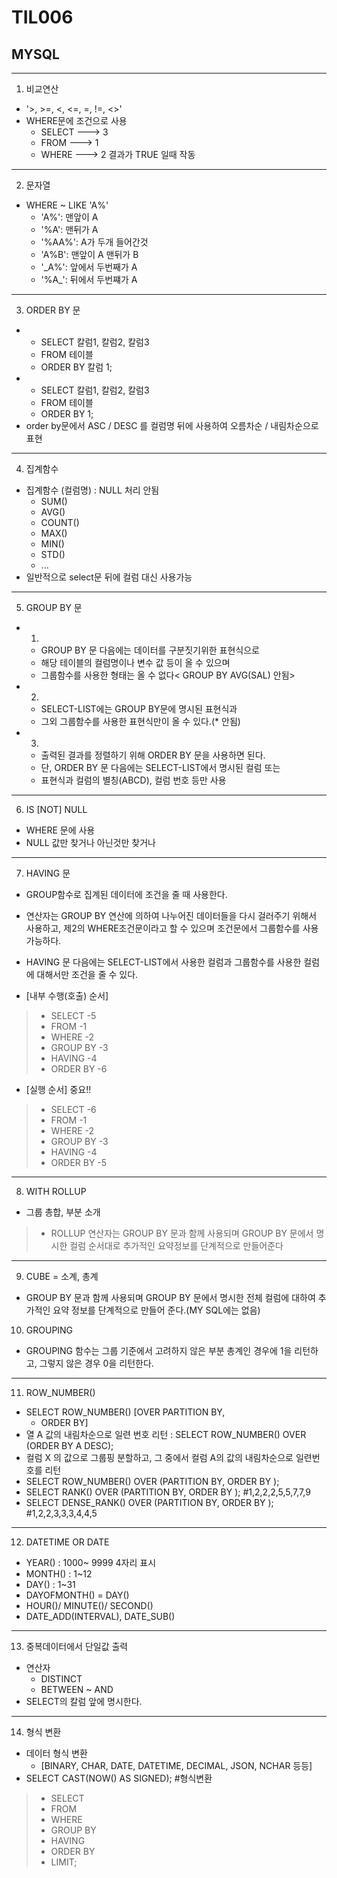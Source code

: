 # TIL006
## MYSQL

***

1. 비교연산
* '>, >=, <, <=, =, !=, <>'
* WHERE문에 조건으로 사용
    * SELECT  ---> 3
    * FROM    ---> 1
    * WHERE   ---> 2   결과가 TRUE 일때 작동

***

2. 문자열 
* WHERE ~ LIKE 'A%'
    * 'A%': 맨앞이 A 
    * '%A': 맨뒤가 A
    * '%AA%': A가 두개 들어간것
    * 'A%B': 맨앞이 A 맨뒤가 B
    * '_A%': 앞에서 두번째가 A 
    * '%A_': 뒤에서 두번쨰가 A

***

3. ORDER BY 문
* 
    * SELECT 칼럼1, 칼럼2, 칼럼3
    * FROM 테이블
    * ORDER BY 칼럼 1;
* 
    * SELECT 칼럼1, 칼럼2, 칼럼3
    * FROM 테이블
    * ORDER BY 1;
*   order by문에서 ASC / DESC 를 컬럼명 뒤에 사용하여 오름차순 / 내림차순으로 표현

***

4. 집계함수
* 집계함수 (컬럼명) : NULL 처리 안됨
    * SUM()
    * AVG()
    * COUNT()
    * MAX()
    * MIN()
    * STD()
    * ...
* 일반적으로 select문 뒤에 컬럼 대신 사용가능

***

5. GROUP BY 문
* 1.
    * GROUP BY 문 다음에는 데이터를 구분짓기위한 표현식으로
	* 해당 테이블의 컬럼명이나 변수 값 등이 올 수 있으며 
    * 그룹함수를 사용한 형태는 올 수 없다< GROUP BY AVG(SAL) 안됨>
* 2.
    * SELECT-LIST에는 GROUP BY문에 명시된 표현식과
    * 그외 그룹함수를 사용한 표현식만이 올 수 있다.(* 안됨)
* 3.
    * 출력된 결과를 정렬하기 위해 ORDER BY 문을 사용하면 된다.
    * 단, ORDER BY 문 다음에는 SELECT-LIST에서 명시된 컬럼 또는
    * 표현식과 컬럼의 별칭(ABCD), 컬럼 번호 등만 사용 

***

6. IS [NOT] NULL
* WHERE 문에 사용
* NULL 값만 찾거나 아닌것만 찾거나

***

7. HAVING 문
* GROUP함수로 집계된 데이터에 조건을 줄 때 사용한다.
* 연산자는 GROUP BY 연산에 의하여 나누어진 데이터들을 다시 걸러주기 위해서 사용하고,
	제2의 WHERE조건문이라고 할 수 있으며 조건문에서 그룹함수를 사용가능하다.
* HAVING 문 다음에는 SELECT-LIST에서 사용한 컬럼과 그룹함수를 
    사용한 컬럼에 대해서만 조건을 줄 수 있다.

* [내부 수행(호출) 순서]
> * SELECT 		-5
> * FROM		-1
> * WHERE		-2
> * GROUP BY	-3
> * HAVING		-4
> * ORDER BY	-6
* [실행 순서]	중요!!
> * SELECT		-6
> * FROM		-1
> * WHERE		-2
> * GROUP BY	-3
> * HAVING		-4
> * ORDER BY	-5

***

8. WITH ROLLUP
* 그룹 총합, 부분 소개
> * ROLLUP 연산자는 GROUP BY 문과 함께 사용되며
	GROUP BY 문에서 명시한 컬럼 순서대로 추가적인 요약정보를 단계적으로 만들어준다

***

9. CUBE = 소계, 총계 
* GROUP BY 문과 함께 사용되며 GROUP BY 문에서 명시한 전체 컬럼에
	대하여 추가적인 요약 정보를 단계적으로 만들어 준다.(MY SQL에는 없음)

10. GROUPING 
* GROUPING 함수는 그룹 기준에서 고려하지 않은 부분 총계인 경우에 1을 리턴하고,
	그렇지 않은 경우 0을 리턴한다.

***

11. ROW_NUMBER()
* SELECT ROW_NUMBER() [OVER 	PARTITION BY,
    * ORDER BY]
* 열 A 값의 내림차순으로 일련 번호 리턴 : SELECT ROW_NUMBER() OVER (ORDER BY A DESC);
* 컬럼 X 의 값으로 그룹핑 분할하고, 그 중에서 컬럼 A의 값의 내림차순으로 일련번호를 리턴
* SELECT ROW_NUMBER() OVER (PARTITION BY, ORDER BY );
* SELECT RANK() OVER (PARTITION BY, ORDER BY ); #1,2,2,2,5,5,7,7,9
* SELECT DENSE_RANK() OVER (PARTITION BY, ORDER BY ); #1,2,2,3,3,3,4,4,5

***

12. DATETIME OR DATE
* YEAR() : 1000~ 9999 4자리 표시
* MONTH() : 1~12
* DAY() : 1~31
* DAYOFMONTH() = DAY()
* HOUR()/ MINUTE()/ SECOND()
* DATE_ADD(INTERVAL), DATE_SUB()

***

13. 중복데이터에서 단일값 출력
* 연산자
    * DISTINCT
    *  BETWEEN ~ AND
* SELECT의 칼럼 앞에 명시한다.

***

14. 형식 변환
* 데이터 형식 변환
  * [BINARY, CHAR, DATE, DATETIME, DECIMAL, JSON, NCHAR 등등]
* SELECT CAST(NOW() AS SIGNED); #형식변환
> * SELECT
> * FROM
> * WHERE
> * GROUP BY
> * HAVING
> * ORDER BY
> * LIMIT;
